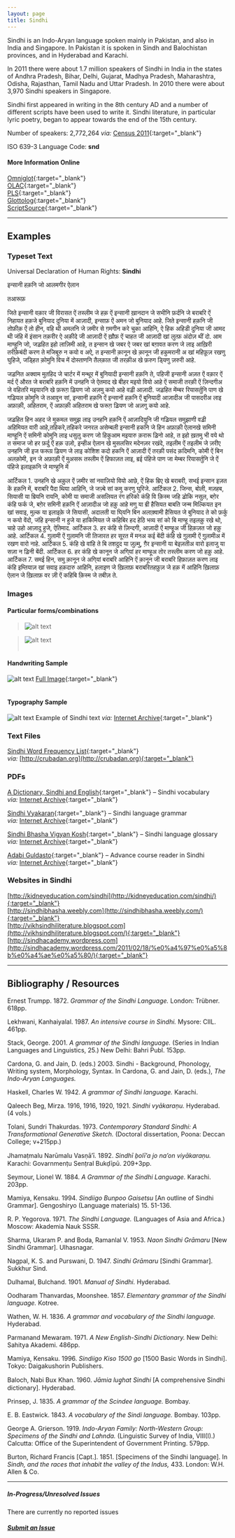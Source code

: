 ```yaml
---
layout: page
title: Sindhi
---
```


Sindhi is an Indo-Aryan language spoken mainly in Pakistan, and also in India and Singapore. In Pakistan it is spoken in Sindh and Balochistan provinces, and in Hyderabad and Karachi.

In 2011 there were about 1.7 million speakers of Sindhi in India in the states of Andhra Pradesh, Bihar, Delhi, Gujarat, Madhya Pradesh, Maharashtra, Odisha, Rajasthan, Tamil Nadu and Uttar Pradesh. In 2010 there were about 3,970 Sindhi speakers in Singapore.

Sindhi first appeared in writing in the 8th century AD and a number of different scripts have been used to write it. Sindhi literature, in particular lyric poetry, began to appear towards the end of the 15th century.

Number of speakers: 2,772,264 *via:* [Census 2011](../devanagari-overview/Census-of-India-2011-Language.pdf){:target="_blank"}  

ISO 639-3 Language Code: **snd**  

#### More Information Online

[Omniglot](https://omniglot.com/writing/sindhi.htm){:target="_blank"}  
[OLAC](http://www.language-archives.org/language/snd){:target="_blank"}  
[PLS](http://www.peopleslinguisticsurvey.org/bhasha-sample.aspx?id=187){:target="_blank"}  
[Glottolog](https://glottolog.org/resource/languoid/id/sind1272){:target="_blank"}  
[ScriptSource](https://www.scriptsource.org/cms/scripts/page.php?item_id=language_detail&key=snd){:target="_blank"}


---

## Examples

### Typeset Text

Universal Declaration of Human Rights: **Sindhi**

इन्सानी हक़नि जो आलमगीर ऐलान

तआरूफ़ 

जिते इन्सानी वक़ार जी विरासत ऐं तस्लीम जे हक़ ऐं इन्सानी ख़ानदान जे सभीनि फ़र्दनि जे  बराबरि ऐं निहायत हक़जे  बुनियाद दुनिया में आज़ादी, इन्साफ़ ऐं अमन जो बुनियाद आहे.
जिते इन्सानी हक़नि जी तोफ़ीक़ ऐं तो हीन, वहि थी अमलनि जे  ज़मीर से ग़मगीन करे चुका आहिनि, ऐ हिक  अहिडी दुनिया जी आमद थी जंहि में इंसान तक़रीर ऐ अक़ीदे जी आज़ादी ऐं ख़ौफ़ ऐं चाहत जी आज़ादी खां लुत्फ़ अंदोज़ थीं दो. आम माण्हुनि जो, जॾहित इहो लाज़िमी आहे, त इन्सान खे जबर ऐ जबर  खां बग़ावत करण जे लाइ आख़िरी तरीक़ेबंदी करण ते मजिबूरु न कयो व अऐ, त इन्सानी क़ानून खे क़ानून जी हकुमरानी अ खां महिफ़ूज़ रखणु घुहिजे, जड्हित क़ोमुनि विच में दोस्ताणनि तैलक़ात जी तरक़ीअ खे फ़रुग डि्यणु ज़रुरी आहे.

जॾनित अक्वाम मुतहिद जे चार्टर में मन्थूर में बुनियादी इन्सानी हक़नि ते, पहिजी इन्सानी अज़त ऐं वक़ार ऐं मर्द ऐं औरत जे बराबरि हक़नि में उनहनि जे ऐतमाद खे बीहर मइयो वियो आहे ऐं समाजी तरक़ी ऐं ज़िन्दगीअ जे वहितरि मइयारनि खे फ़रूग़ ॾियण जो अज़मु कयो आहे वॾी आज़ादी. जॾहित मेंम्बर रियासर्तुनि पाण खे गॾियल क़ोमुनि जे तआवुन सां, इन्सानी हक़नि ऐं इन्सानों हक़नि ऐं बुनियादी आज़ादीअ जी पासदरीअ लाइ अफ़ाक़ी, अहितराम, ऐं अफ़ाक़ी अहितराम  खे फरूग़ ॾियण जो अज़गु कयो आहे.

जॾहित हिन अहद जे मुकमल समुझ लाइ उनहनि हक़नि ऐं आज़ादियुनि जी गॾियल समुझाणी वॾी अहिमियत वारी आहे,तहिकरे,तहिकरे जनरल असेम्बली इन्सानी हकनि जे हिन अफ़ाक़ी ऐलानखे समिनी माण्हूनि ऐं समिनी कोमुनि लाइ धसुलु करण जो हिकुआम मइयारु क़रारू ॾिनो आहे, त इहो ख़तमु भी वये थो त समाज जो हर फ़र्दु ऐं हक़ उज़ो, इन्हीअ ऐलान खे मुसलसिर  मदेनज़र रखंदे, तइलीम ऐं तइलीम जे ज़रीए उनहनि जी इज फरूय़ ॾियण जे लाइ कोशिश कदो हकनि ऐं आज़ादी ऐं तरक़ी पसंद क़दिमनि, कोमी ऐं बिन अलक़ोमी, इन जे अफ़ाक़ी ऐं मुअसरू तस्लीम ऐं हिफाज़त लाइ, ॿई पंहिजे पाण जा मेम्बर रियासर्तुनि जे ऐं पंहिजे इलाइक़नि जे माण्हुनि में 

आर्टिकल 1. उनहनि खे अक़ुल ऐं ज़मीर सां नवाज़ियो वियो आछे, ऐं हिक ॿिए खे बराबरी, सभई इन्सान इज़त कें हक़नि में, बराबरि पैदा थिया आहिनि, जे जज़्बे सां कमु करणु घुरिजे.
आर्टिकल 2. जिन्स, बोली, मज़हब, सियासी या ॿियनि रायनि, कोमी या समाजी असलियत रंग हरिको कंहि वि क़िस्म जहि ॾोकि नसुल, बग़ेर कंहि फर्क जे, बग़ेर समिनी हक़नि ऐं आज़ादीअ जो हक़ु आहे मणु या ॿी हैसियत बाबति जन्म मिल्कियत इन खां सवाइ, मुल्क या इलाइक़े जे सियासी, अदालती या घि्यनि बिन अलाक़्वामी हैसियत जे बुनियाद ते को फ़र्कु न कयो वेंदो, जंहि इन्सानी न हुजे या हाकिमियत जे कहिबिर हद हेठि भव्य सां को बि माण्हू तइलक़ु रखे थो, चाहे उहो आज़ादु हुजे, ऐतिमाद.
आर्टिकल 3. हर कंहि से ज़िन्दगी, आज़ादी ऐं माण्हूअ जी हिक़ज़त जो हक़ु आहे.
आर्टिकल 4. ग़ुलामी ऐं ग़ुलामनि जी तिजारत हर सूरत में मनअ कई बेंदी कंहि खे ग़ुलामी ऐं ग़ुलामीअ में रखण वारो नाहे.
आर्टिकल 5. कंहि खे वांहि ते बि तशदुद या ज़ुल्मु, ग़ैर इन्सानी या बेइज़तीअ वारो इलाजु या सज़ा न ॾिनी बेंदी.
आर्टिकल 6. हर कंहि खे कानून जे अगि्यां हर माण्हूअ तोर  तस्लीम करण जो हक़ु आहे.
आर्टिकल 7. समई हिन, समु क़ानून जे अगि्यां बराबरि आहिनि ऐं क़ानून जी बराबरि हिफ़ाज़त करण लाइ कंहि इम्तियाज़ खां सवाइ हक़दारु आहिनि, हलाइण जे ख़िलाफ़ बराबरितहफ़ुज़ जे हक़ में आहिनि ख़िलाफ़ ऐलान जे ख़िलाफ़ वर ज़ी ऐं कहिबि क़िस्म जे तबीज़ ते.


### Images

#### Particular forms/combinations

>![alt text](/images/01.png)  

>![alt text](/images/02.png)  
 &nbsp;  


#### Handwriting Sample

![alt text](/images/Sindhi-handwriting-01.png)
[Full Image](/images/Sindhi-handwriting-01.jpg){:target="_blank"}  
 &nbsp;  


#### Typography Sample

![alt text](/images/sindhi.png)
Example of Sindhi text
*via:* [Internet Archive](https://archive.org/details/dli.language.2286){:target="_blank"}


### Text Files

[Sindhi Word Frequency List](/basic-info/sindhi-word-frequency.txt){:target="_blank"}  
*via:* [http://crubadan.org](http://crubadan.org){:target="_blank"}


### PDFs

[A Dictionary, Sindhi and English](/samples/Sindhi-01.pdf){:target="_blank"} – Sindhi vocabulary  
*via:* [Internet Archive](https://www.google.co.uk/books/edition/A_Dictionary_Sindhi_and_English/2v5GAAAAcAAJ?hl=en&gbpv=0){:target="_blank"}

[Sindhi Vyakaran](/samples/Sindhi-02.pdf){:target="_blank"} – Sindhi language grammar  
*via:* [Internet Archive](https://archive.org/details/dli.language.0209){:target="_blank"}

[Sindhi Bhasha Vigyan Kosh](/samples/Sindhi-03.pdf){:target="_blank"} – Sindhi language glossary  
*via:* [Internet Archive](https://archive.org/details/dli.language.0204){:target="_blank"}

[Adabi Guldasto](/samples/Sindhi-04.pdf){:target="_blank"} – Advance course reader in Sindhi  
*via:* [Internet Archive](https://archive.org/details/dli.language.2286){:target="_blank"}


### Websites in Sindhi

[http://kidneyeducation.com/sindhi](http://kidneyeducation.com/sindhi/){:target="_blank"}  
[http://sindhibhasha.weebly.com](http://sindhibhasha.weebly.com/){:target="_blank"}  
[http://vikhsindhiliterature.blogspot.com](http://vikhsindhiliterature.blogspot.com/){:target="_blank"}  
[http://sindhacademy.wordpress.com](http://sindhacademy.wordpress.com/2011/02/18/%e0%a4%97%e0%a5%8b%e0%a4%ae%e0%a5%80/){:target="_blank"}


---

## Bibliography / Resources

Ernest Trumpp. 1872. *Grammar of the Sindhi Language.* London: Trübner. 618pp.

Lekhwani, Kanhaiyalal. 1987. *An intensive course in Sindhi.* Mysore: CIIL. 461pp.

Stack, George. 2001. *A grammar of the Sindhi language.* (Series in Indian Languages and Linguistics, 25.) New Delhi: Bahri Publ. 153pp.

Cardona, G. and Jain, D. (eds.) 2003. Sindhi - Background, Phonology, Writing system, Morphology, Syntax. In Cardona, G. and Jain, D. (eds.), *The Indo-Aryan Languages.*

Haskell, Charles W. 1942. *A grammar of Sindhi language.* Karachi.

Qaleech Beg, Mirza. 1916, 1916, 1920, 1921. *Sindhi vyākaraṇu.* Hyderabad. (4 vols.)

Tolani, Sundri Thakurdas. 1973. *Contemporary Standard Sindhi: A Transformational Generative Sketch.* (Doctoral dissertation, Poona: Deccan College; v+215pp.)

Jhamaṭmalu Narūmalu Vasṇāʼī. 1892. *Sindhī b̤olīʼa jo naʼon viyākaraṇu.* Karachi: Govarnmenṭu Senṭral Bukḍīpū. 209+3pp.

Seymour, Lionel W. 1884. *A Grammar of the Sindhi Language.* Karachi. 203pp.

Mamiya, Kensaku. 1994. *Sindiigo Bunpoo Gaisetsu* [An outline of Sindhi Grammar]. Gengoshiryo (Language materials) 15. 51-136.

R. P. Yegorova. 1971. *The Sindhi Language.* (Languages of Asia and Africa.) Moscow: Akademia Nauk SSSR.

Sharma, Ukaram P. and Boda, Ramanlal V. 1953. *Naon Sindhi Grāmaru* [New Sindhi Grammar]. Ulhasnagar.

Nagpal, K. S. and Purswani, D. 1947. *Sindhi Grāmaru* [Sindhi Grammar]. Sukkhur Sind.

Dulhamal, Bulchand. 1901. *Manual of Sindhi.* Hyderabad.

Oodharam Thanvardas, Moonshee. 1857. *Elementary grammar of the Sindhi language.* Kotree.

Wathen, W. H. 1836. *A grammar and vocabulary of the Sindhi language.* Hyderabad.

Parmanand Mewaram. 1971. *A New English-Sindhi Dictionary.* New Delhi: Sahitya Akademi. 486pp.

Mamiya, Kensaku. 1996. *Sindiigo Kiso 1500 go* [1500 Basic Words in Sindhi]. Tokyo: Daigakushorin Publishers.

Baloch, Nabi Bux Khan. 1960. *Jāmia lug̱hat Sindhi* [A comprehensive Sindhi dictionary]. Hyderabad.

Prinsep, J. 1835. *A grammar of the Scindee language.* Bombay.

E. B. Eastwick. 1843. *A vocabulary of the Sindi language.* Bombay. 103pp.

George A. Grierson. 1919. *Indo-Aryan Family: North-Western Group: Specimens of the Sindhi and Lahnda.* (Linguistic Survey of India, VIII(I).) Calcutta: Office of the Superintendent of Government Printing. 579pp.

Burton, Richard Francis [Capt.]. 1851. [Specimens of the Sindhi language]. In *Sindh, and the races that inhabit the valley of the Indus,* 433. London: W.H. Allen & Co.


---

##### In-Progress/Unresolved Issues  

There are currently no reported issues

##### [Submit an Issue](mailto:devanagari.documentation@gmail.com)